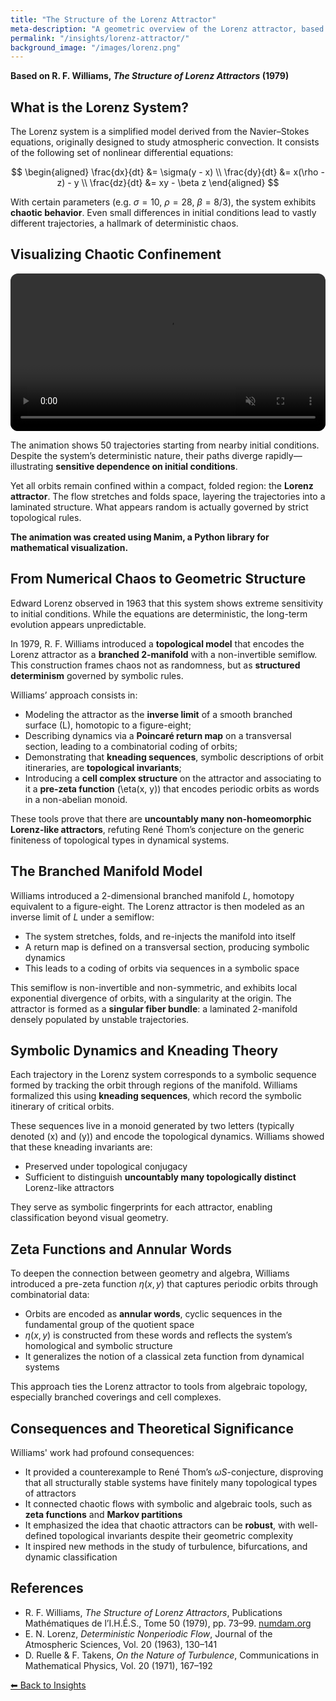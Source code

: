 ```yaml
---
title: "The Structure of the Lorenz Attractor"
meta-description: "A geometric overview of the Lorenz attractor, based on R. F. Williams’ topological analysis."
permalink: "/insights/lorenz-attractor/"
background_image: "/images/lorenz.png"
---
```


**Based on R. F. Williams, _The Structure of Lorenz Attractors_ (1979)**

<div class="content-box">

## What is the Lorenz System?

The Lorenz system is a simplified model derived from the Navier–Stokes equations, originally designed to study atmospheric convection. It consists of the following set of nonlinear differential equations:

$$
\begin{aligned}
\frac{dx}{dt} &= \sigma(y - x) \\
\frac{dy}{dt} &= x(\rho - z) - y \\
\frac{dz}{dt} &= xy - \beta z
\end{aligned}
$$

With certain parameters (e.g. $\sigma = 10$, $\rho = 28$, $\beta = 8/3$), the system exhibits **chaotic behavior**. Even small differences in initial conditions lead to vastly different trajectories, a hallmark of deterministic chaos.

</div>

<div class="content-box">

## Visualizing Chaotic Confinement

<video autoplay loop muted playsinline style="width:100%; border-radius:12px">
  <source src="/materials/insights/lorenz-attractor-video.mp4" type="video/mp4">
  Your browser does not support the video tag.
</video>

The animation shows 50 trajectories starting from nearby initial conditions. Despite the system’s deterministic nature, their paths diverge rapidly—illustrating **sensitive dependence on initial conditions**. 

Yet all orbits remain confined within a compact, folded region: the **Lorenz attractor**. The flow stretches and folds space, layering the trajectories into a laminated structure. What appears random is actually governed by strict topological rules.

**The animation was created using Manim, a Python library for mathematical visualization.**

</div>

<div class="content-box">

## From Numerical Chaos to Geometric Structure

Edward Lorenz observed in 1963 that this system shows extreme sensitivity to initial conditions. While the equations are deterministic, the long-term evolution appears unpredictable.

In 1979, R. F. Williams introduced a **topological model** that encodes the Lorenz attractor as a **branched 2-manifold** with a non-invertible semiflow. This construction frames chaos not as randomness, but as **structured determinism** governed by symbolic rules. 

Williams’ approach consists in:

- Modeling the attractor as the **inverse limit** of a smooth branched surface \(L\), homotopic to a figure-eight;
- Describing dynamics via a **Poincaré return map** on a transversal section, leading to a combinatorial coding of orbits;
- Demonstrating that **kneading sequences**, symbolic descriptions of orbit itineraries, are **topological invariants**;
- Introducing a **cell complex structure** on the attractor and associating to it a **pre-zeta function** \(\eta(x, y)\) that encodes periodic orbits as words in a non-abelian monoid.

These tools prove that there are **uncountably many non-homeomorphic Lorenz-like attractors**, refuting René Thom’s conjecture on the generic finiteness of topological types in dynamical systems.

</div>

<div class="content-box">

## The Branched Manifold Model

Williams introduced a 2-dimensional branched manifold $L$, homotopy equivalent to a figure-eight. The Lorenz attractor is then modeled as an inverse limit of $L$ under a semiflow:

- The system stretches, folds, and re-injects the manifold into itself
- A return map is defined on a transversal section, producing symbolic dynamics
- This leads to a coding of orbits via sequences in a symbolic space

This semiflow is non-invertible and non-symmetric, and exhibits local exponential divergence of orbits, with a singularity at the origin. The attractor is formed as a **singular fiber bundle**: a laminated 2-manifold densely populated by unstable trajectories.

</div>

<div class="content-box">

## Symbolic Dynamics and Kneading Theory

Each trajectory in the Lorenz system corresponds to a symbolic sequence formed by tracking the orbit through regions of the manifold. Williams formalized this using **kneading sequences**, which record the symbolic itinerary of critical orbits.

These sequences live in a monoid generated by two letters (typically denoted \(x\) and \(y\)) and encode the topological dynamics. Williams showed that these kneading invariants are:

- Preserved under topological conjugacy
- Sufficient to distinguish **uncountably many topologically distinct** Lorenz-like attractors

They serve as symbolic fingerprints for each attractor, enabling classification beyond visual geometry.

</div>

<div class="content-box">

## Zeta Functions and Annular Words

To deepen the connection between geometry and algebra, Williams introduced a pre-zeta function $\eta(x, y)$ that captures periodic orbits through combinatorial data:

- Orbits are encoded as **annular words**, cyclic sequences in the fundamental group of the quotient space
- $\eta(x, y)$ is constructed from these words and reflects the system’s homological and symbolic structure
- It generalizes the notion of a classical zeta function from dynamical systems

This approach ties the Lorenz attractor to tools from algebraic topology, especially branched coverings and cell complexes.

</div>

<div class="content-box">

## Consequences and Theoretical Significance

Williams' work had profound consequences:

- It provided a counterexample to René Thom’s $\omega S$-conjecture, disproving that all structurally stable systems have finitely many topological types of attractors
- It connected chaotic flows with symbolic and algebraic tools, such as **zeta functions** and **Markov partitions**
- It emphasized the idea that chaotic attractors can be **robust**, with well-defined topological invariants despite their geometric complexity
- It inspired new methods in the study of turbulence, bifurcations, and dynamic classification

</div>

<div class="content-box">

## References

- R. F. Williams, _The Structure of Lorenz Attractors_, Publications Mathématiques de l’I.H.É.S., Tome 50 (1979), pp. 73–99. [numdam.org](http://www.numdam.org/item?id=PMIHES_1979__50__73_0)
- E. N. Lorenz, _Deterministic Nonperiodic Flow_, Journal of the Atmospheric Sciences, Vol. 20 (1963), 130–141
- D. Ruelle & F. Takens, _On the Nature of Turbulence_, Communications in Mathematical Physics, Vol. 20 (1971), 167–192

</div>

<div class="content-box">
<p><a href="/insights/">⬅ Back to Insights</a></p>
</div>
